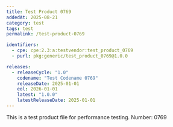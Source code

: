 ```yaml
---
title: Test Product 0769
addedAt: 2025-08-21
category: test
tags: test
permalink: /test-product-0769

identifiers:
  - cpe: cpe:2.3:a:testvendor:test_product_0769
  - purl: pkg:generic/test_product_0769@1.0.0

releases:
  - releaseCycle: "1.0"
    codename: "Test Codename 0769"
    releaseDate: 2025-01-01
    eol: 2026-01-01
    latest: "1.0.0"
    latestReleaseDate: 2025-01-01
---
```


This is a test product file for performance testing. Number: 0769
